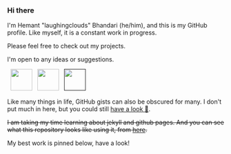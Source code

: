 ### Hi there

I'm Hemant "laughingclouds" Bhandari (he/him), and this is my GitHub profile. Like myself, it is a constant work in progress.

Please feel free to check out my projects.

I'm open to any ideas or suggestions.
<p>
&nbsp; <a href="https://twitter.com/" target="_blank" rel="noopener noreferrer"><img src="https://img.icons8.com/plasticine/100/000000/twitter.png" width="50" /></a>  
&nbsp; <a href="https://www.linkedin.com/in/hemant-bhandari-ba9a19214/" target="_blank" rel="noopener noreferrer"><img src="https://img.icons8.com/plasticine/100/000000/linkedin.png" width="50" /></a>
&nbsp; <a href="" target="_blank" rel="noopener noreferrer"><img src="https://img.icons8.com/plasticine/100/000000/gmail.png"  width="50" /></a>
  
<!--  [![Fiverr Badge](https://img.shields.io/badge/Fiverr-laughingclouds-brightgreen?style=for-the-badge)](https://www.fiverr.com/laughingclouds) -->
</p>

Like many things in life, GitHub gists can also be obscured for many. I don't put much in here, but you could still [have a look 🙂](https://gist.github.com/laughingclouds).

~~I am taking my time learning about jekyll and github pages. And you can see what this repository looks like using it, from [here](https://laughingclouds.github.io/laughingclouds/).~~

My best work is pinned below, have a look!
